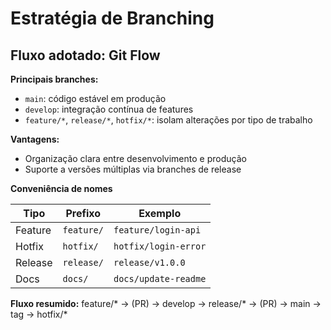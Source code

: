 # Estratégia de Branching

## Fluxo adotado: Git Flow

**Principais branches:**
- `main`: código estável em produção  
- `develop`: integração contínua de features  
- `feature/*`, `release/*`, `hotfix/*`: isolam alterações por tipo de trabalho

**Vantagens:**
- Organização clara entre desenvolvimento e produção  
- Suporte a versões múltiplas via branches de release

**Conveniência de nomes**

| Tipo     | Prefixo         | Exemplo                  |
|----------|------------------|--------------------------|
| Feature  | `feature/`       | `feature/login-api`      |
| Hotfix   | `hotfix/`        | `hotfix/login-error`     |
| Release  | `release/`       | `release/v1.0.0`         |
| Docs     | `docs/`          | `docs/update-readme`     |

**Fluxo resumido:**
feature/* → (PR) → develop → release/* → (PR) → main → tag → hotfix/*